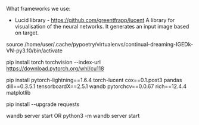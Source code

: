 


What frameworks we use:
* Lucid library - https://github.com/greentfrapp/lucent
A library for visualisation of the neural networks. It generates an input image based on target.


source /home/user/.cache/pypoetry/virtualenvs/continual-dreaming-IGEDk-VN-py3.10/bin/activate

pip install torch torchvision --index-url https://download.pytorch.org/whl/cu118

pip install pytorch-lightning==1.6.4 torch-lucent cox==0.1.post3 pandas dill==0.3.5.1 tensorboardX==2.5.1 wandb pytorchcv==0.0.67 rich==12.4.4 matplotlib

pip install --upgrade requests

wandb server start OR python3 -m wandb server start